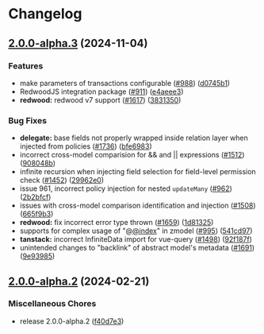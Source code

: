 # Changelog

## [2.0.0-alpha.3](https://github.com/zsjinwei/zenstack/compare/v2.0.0-alpha.2...v2.0.0-alpha.3) (2024-11-04)


### Features

* make parameters of transactions configurable ([#988](https://github.com/zsjinwei/zenstack/issues/988)) ([d0745b1](https://github.com/zsjinwei/zenstack/commit/d0745b149a5ce6abfef546de0b9243ddc4f6e765))
* RedwoodJS integration package ([#911](https://github.com/zsjinwei/zenstack/issues/911)) ([e4aeee3](https://github.com/zsjinwei/zenstack/commit/e4aeee32ae3a5ab1718fd1daa2f93043fb68a8d5))
* **redwood:** redwood v7 support ([#1617](https://github.com/zsjinwei/zenstack/issues/1617)) ([3831350](https://github.com/zsjinwei/zenstack/commit/3831350b2eff1a91287c1170aa3b3c8bab0c8955))


### Bug Fixes

* **delegate:** base fields not properly wrapped inside relation layer when injected from policies ([#1736](https://github.com/zsjinwei/zenstack/issues/1736)) ([bfe6983](https://github.com/zsjinwei/zenstack/commit/bfe698390c689dbe4350f7989cc6a1974ff1aad5))
* incorrect cross-model comparision for && and || expressions ([#1512](https://github.com/zsjinwei/zenstack/issues/1512)) ([908048b](https://github.com/zsjinwei/zenstack/commit/908048b01430ff6552e8df558d5b5905136ea5cc))
* infinite recursion when injecting field selection for field-level permission check ([#1452](https://github.com/zsjinwei/zenstack/issues/1452)) ([29962e0](https://github.com/zsjinwei/zenstack/commit/29962e0b48a73ae6d42f43f2575048ba9cf6a953))
* issue 961, incorrect policy injection for nested `updateMany` ([#962](https://github.com/zsjinwei/zenstack/issues/962)) ([2b2bfcf](https://github.com/zsjinwei/zenstack/commit/2b2bfcff965f9a70ff2764e6fbc7613b6f061685))
* issues with cross-model comparison identification and injection ([#1508](https://github.com/zsjinwei/zenstack/issues/1508)) ([665f9b3](https://github.com/zsjinwei/zenstack/commit/665f9b33b58acc5170c4ccb8e73be525fbb89734))
* **redwood:** fix incorrect error type thrown ([#1659](https://github.com/zsjinwei/zenstack/issues/1659)) ([1d81325](https://github.com/zsjinwei/zenstack/commit/1d81325696076038483a3c30a93962d0d91afb23))
* supports for complex usage of "@[@index](https://github.com/index)" in zmodel ([#995](https://github.com/zsjinwei/zenstack/issues/995)) ([541cd97](https://github.com/zsjinwei/zenstack/commit/541cd973081cbbf2d9e2e571ee8f971bc859150c))
* **tanstack:** incorrect InfiniteData import for vue-query ([#1498](https://github.com/zsjinwei/zenstack/issues/1498)) ([92f187f](https://github.com/zsjinwei/zenstack/commit/92f187f9190517df5baca795f12386c12c6694e9))
* unintended changes to "backlink" of abstract model's metadata ([#1691](https://github.com/zsjinwei/zenstack/issues/1691)) ([9e93985](https://github.com/zsjinwei/zenstack/commit/9e93985589abc4d22eba433b7927193b4fd405a6))

## [2.0.0-alpha.2](https://github.com/zenstackhq/zenstack/compare/v2.0.0-alpha.1...v2.0.0-alpha.2) (2024-02-21)


### Miscellaneous Chores

* release 2.0.0-alpha.2 ([f40d7e3](https://github.com/zenstackhq/zenstack/commit/f40d7e3718d4210137a2e131d28b5491d065b914))
